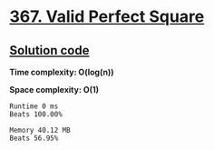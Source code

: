 # [367. Valid Perfect Square](https://leetcode.com/problems/valid-perfect-square/)

## [Solution code](https://github.com/alexengrig/leetcode/blob/main/src/main/java/dev/alexengrig/leetcode/_367_valid_perfect_square/Solution.java)

**Time complexity: O(log(n))**

**Space complexity: O(1)**

```
Runtime 0 ms
Beats 100.00%

Memory 40.12 MB
Beats 56.95%
```
